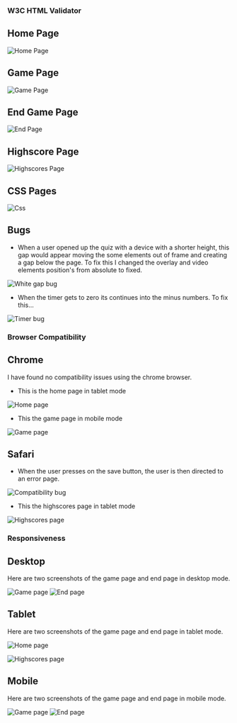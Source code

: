 ### W3C HTML Validator

## Home Page

![Home Page](doc/screenshots/code-validator-homepage.png)

## Game Page

![Game Page](doc/screenshots/code-validator-gamepage.png)

## End Game Page

![End Page](doc/screenshots/code-validator-endpage.png)

## Highscore Page

![Highscores Page](doc/screenshots/code-validator-highscorespage.png)

## CSS Pages

![Css](doc/screenshots/code-validator-css.png)

## Bugs

- When a user opened up the quiz with a device with a shorter height, this gap would appear moving the some elements out of frame and creating a gap below the page.
To fix this I changed the overlay and video elements position's from absolute to fixed.

![White gap bug](doc/screenshots/gap-bug.png)

- When the timer gets to zero its continues into the minus numbers. To fix this...

![Timer bug](doc/screenshots/timer-bug.png)

### Browser Compatibility

## Chrome

I have found no compatibility issues using the chrome browser.

- This is the home page in tablet mode

![Home page](doc/screenshots/tablet-homepage.png)

- This the game page in mobile mode

![Game page](doc/screenshots/mobile-gamepage.png)

## Safari

- When the user presses on the save button, the user is then directed to an error page.

![Compatibility bug](doc/screenshots/compatibility-issue.png)

- This the highscores page in tablet mode

![Highscores page](doc/screenshots/highscores-tablet.png)

### Responsiveness

## Desktop

Here are two screenshots of the game page and end page in desktop mode.

![Game page](doc/screenshots/desktop-gamepage.png)
![End page](doc/screenshots/desktop-endpage.png)

## Tablet

Here are two screenshots of the game page and end page in tablet mode.

![Home page](doc/screenshots/tablet-homepage.png)

![Highscores page](doc/screenshots/highscores-tablet.png)

## Mobile

Here are two screenshots of the game page and end page in mobile mode.

![Game page](doc/screenshots/mobile-gamepage.png)
![End page](doc/screenshots/mobile-endpage.png)
